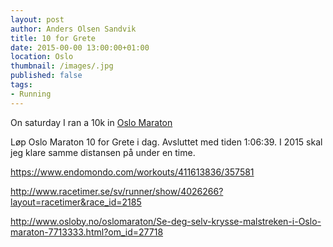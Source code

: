 ```yaml
---
layout: post
author: Anders Olsen Sandvik
title: 10 for Grete
date: 2015-00-00 13:00:00+01:00
location: Oslo
thumbnail: /images/.jpg
published: false
tags:
- Running
---
```


On saturday I ran a 10k in [Oslo Maraton](http://www.oslomaraton.no/)

Løp Oslo Maraton 10 for Grete i dag. Avsluttet med tiden 1:06:39.
I 2015 skal jeg klare samme distansen på under en time.

https://www.endomondo.com/workouts/411613836/357581

http://www.racetimer.se/sv/runner/show/4026266?layout=racetimer&race_id=2185

http://www.osloby.no/oslomaraton/Se-deg-selv-krysse-malstreken-i-Oslo-maraton-7713333.html?om_id=27718
